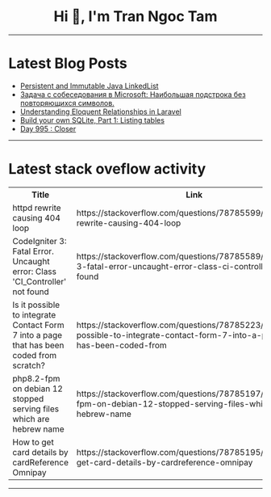 <h1 align="center">Hi 👋, I'm Tran Ngoc Tam</h1>

---

# Latest Blog Posts 
<!-- BLOG-POST-LIST:START -->
- [Persistent and Immutable Java LinkedList](https://dev.to/billsoumakis/persistent-and-immutable-java-linkedlist-5a5d)
- [Задача с собеседования в Microsoft: Наибольшая подстрока без повторяющихся символов.](https://dev.to/faangmaster/zadacha-s-sobiesiedovaniia-v-microsoft-naibolshaia-podstroka-biez-povtoriaiushchikhsia-simvolov-8hm)
- [Understanding Eloquent Relationships in Laravel](https://dev.to/msnmongare/-understanding-eloquent-relationships-in-laravel-9ob)
- [Build your own SQLite, Part 1: Listing tables](https://dev.to/geoffreycopin/build-your-own-sqlite-part-1-listing-tables-1b28)
- [Day 995 : Closer](https://dev.to/dwane/day-995-closer-4g31)
<!-- BLOG-POST-LIST:END -->

---

# Latest stack oveflow activity
<table>
  <tr><th>Title</th><th>Link</th></tr>
  <!-- STACKOVERFLOW:START --><tr><td>httpd rewrite causing 404 loop</td><td>https://stackoverflow.com/questions/78785599/httpd-rewrite-causing-404-loop</td></tr><tr><td>CodeIgniter 3: Fatal Error. Uncaught error: Class &#39;CI_Controller&#39; not found</td><td>https://stackoverflow.com/questions/78785589/codeigniter-3-fatal-error-uncaught-error-class-ci-controller-not-found</td></tr><tr><td>Is it possible to integrate Contact Form 7 into a page that has been coded from scratch?</td><td>https://stackoverflow.com/questions/78785223/is-it-possible-to-integrate-contact-form-7-into-a-page-that-has-been-coded-from</td></tr><tr><td>php8.2-fpm on debian 12 stopped serving files which are hebrew name</td><td>https://stackoverflow.com/questions/78785197/php8-2-fpm-on-debian-12-stopped-serving-files-which-are-hebrew-name</td></tr><tr><td>How to get card details by cardReference Omnipay</td><td>https://stackoverflow.com/questions/78785195/how-to-get-card-details-by-cardreference-omnipay</td></tr><!-- STACKOVERFLOW:END -->
</table>

---


